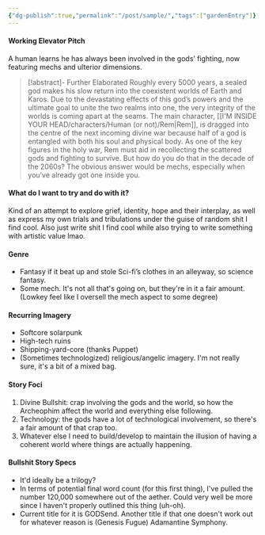 ```yaml
---
{"dg-publish":true,"permalink":"/post/sample/","tags":["gardenEntry"]}
---
```


#### Working Elevator Pitch 

A human learns he has always been involved in the gods’ fighting, now featuring mechs and ulterior dimensions.

>[!abstract]- Further Elaborated
Roughly every 5000 years, a sealed god makes his slow return into the coexistent worlds of Earth and Karos. Due to the devastating effects of this god’s powers and the ultimate goal to unite the two realms into one, the very integrity of the worlds is coming apart at the seams. The main character, [[I'M INSIDE YOUR HEAD/characters/Human (or not)/Rem\|Rem]], is dragged into the centre of the next incoming divine war because half of a god is entangled with both his soul and physical body. As one of the key figures in the holy war, Rem must aid in recollecting the scattered gods and fighting to survive. But how do you do that in the decade of the 2060s? The obvious answer would be mechs, especially when you’ve already got one inside you.

#### What do I want to try and do with it?

Kind of an attempt to explore grief, identity, hope and their interplay, as well as express my own trials and tribulations under the guise of random shit I find cool. Also just write shit I find cool while also trying to write something with artistic value lmao.
#### Genre 
* Fantasy if it beat up and stole Sci-fi’s clothes in an alleyway, so science fantasy. 
* Some mech. It's not all that's going on, but they're in it a fair amount. (Lowkey feel like I oversell the mech aspect to some degree)
#### Recurring Imagery 

* Softcore solarpunk
* High-tech ruins
* Shipping-yard-core (thanks Puppet)
* (Sometimes technologized) religious/angelic imagery. I'm not really sure, it's a bit of a mixed bag.
#### Story Foci 

1. Divine Bullshit: crap involving the gods and the world, so how the Archeophim affect the world and everything else following.
2. Technology: the gods have a lot of technological involvement, so there's a fair amount of that crap too.
3. Whatever else I need to build/develop to maintain the illusion of having a coherent world where things are actually happening.
#### Bullshit Story Specs 

* It'd ideally be a trilogy?
* In terms of potential final word count (for this first thing), I've pulled the number 120,000 somewhere out of the aether. Could very well be more since I haven't properly outlined this thing (uh-oh). 
* Current title for it is GODSend. Another title if that one doesn't work out for whatever reason is (Genesis Fugue) Adamantine Symphony.
